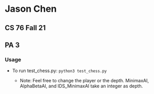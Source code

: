 # Jason Chen
## CS 76 Fall 21
## PA 3

### Usage

- To run test_chess.py: `python3 test_chess.py`

    - Note: Feel free to change the player or the depth. MinimaxAI, AlphaBetaAI, and IDS_MinimaxAI take an integer as depth.